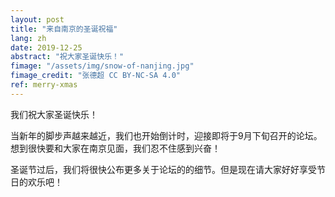 ```yaml
---
layout: post
title: "来自南京的圣诞祝福"
lang: zh
date: 2019-12-25
abstract: "祝大家圣诞快乐！"
fimage: "/assets/img/snow-of-nanjing.jpg"
fimage_credit: "张德超 CC BY-NC-SA 4.0"
ref: merry-xmas
---
```

我们祝大家圣诞快乐！

当新年的脚步声越来越近，我们也开始倒计时，迎接即将于9月下旬召开的论坛。想到很快要和大家在南京见面，我们忍不住感到兴奋！

圣诞节过后，我们将很快公布更多关于论坛的的细节。但是现在请大家好好享受节日的欢乐吧！
